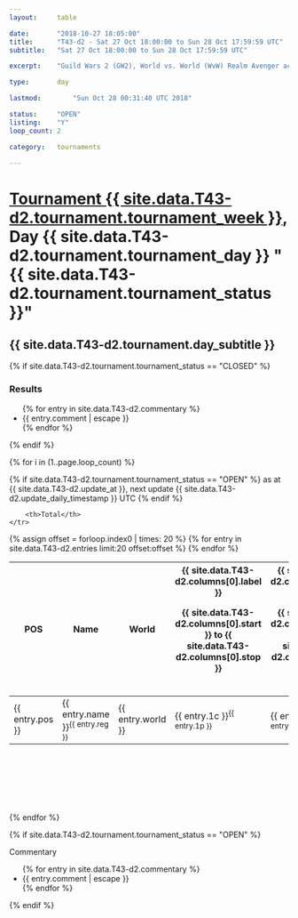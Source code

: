 ```yaml
---
layout: 	table

date: 		"2018-10-27 18:05:00"
title: 		"T43-d2 - Sat 27 Oct 18:00:00 to Sun 28 Oct 17:59:59 UTC"
subtitle: 	"Sat 27 Oct 18:00:00 to Sun 28 Oct 17:59:59 UTC"

excerpt:    "Guild Wars 2 (GW2), World vs. World (WvW) Realm Avenger achivement Tournament. \"Every Kill Counts\""

type:       day

lastmod: 		"Sun Oct 28 00:31:40 UTC 2018"

status:     "OPEN"
listing:    "Y"
loop_count: 2

category: 	tournaments

---
```

<div class="table_header">
    <h1><a href="{{ site.data.T43-d2.tournament.week_url }}">Tournament {{ site.data.T43-d2.tournament.tournament_week }}</a>, Day {{ site.data.T43-d2.tournament.tournament_day }} "{{ site.data.T43-d2.tournament.tournament_status }}"</h1>
    <h2>{{ site.data.T43-d2.tournament.day_subtitle }}</h2> 
</div>

{% if site.data.T43-d2.tournament.tournament_status == "CLOSED" %} 
<div class="commentary">
  <h3>Results</h3>
  <ul>
    {% for entry in site.data.T43-d2.commentary %}
    <li class="commentary_list">{{ entry.comment | escape }}</li>
    {% endfor %}
  </ul>
</div>
{% endif %}


{% for i in (1..page.loop_count) %}

{% if site.data.T43-d2.tournament.tournament_status == "OPEN" %} 
<span class="table_nextupdate">as at {{ site.data.T43-d2.update_at }}, next update {{ site.data.T43-d2.update_daily_timestamp }} UTC</span> 
{% endif %}

<table class="day_table">
  <colgroup>
    <col style="width:18px">
    <col style="width:55px">
    <col style="width:55px">
    <col style="width:12px">
    <col style="width:12px">
    <col style="width:12px">
    <col style="width:12px">
    <col style="width:12px">
    <col style="width:12px">
    <col style="width:12px">
    <col style="width:12px">
    <col style="width:12px">
    <col style="width:12px">
    <col style="width:12px">
    <col style="width:12px">
    <col style="width:12px">
    <col style="width:12px">
    <col style="width:12px">
    <col style="width:12px">
    <col style="width:12px">
    <col style="width:12px">
    <col style="width:12px">
    <col style="width:12px">
    <col style="width:12px">
    <col style="width:12px">
    <col style="width:12px">
    <col style="width:12px">
    <col style="width:18px">
  </colgroup>  
  <thead>
    <tr>
        <th>POS</th>
        <th class="AlignLeft">Name</th>
        <th class="AlignLeft">World</th>

<th><div class="label">{{ site.data.T43-d2.columns[0].label }}<p class="onhover">{{ site.data.T43-d2.columns[0].start }} to {{ site.data.T43-d2.columns[0].stop }}</p></div>​</th>
<th><div class="label">{{ site.data.T43-d2.columns[1].label }}<p class="onhover">{{ site.data.T43-d2.columns[1].start }} to {{ site.data.T43-d2.columns[1].stop }}</p></div>​</th>
<th><div class="label">{{ site.data.T43-d2.columns[2].label }}<p class="onhover">{{ site.data.T43-d2.columns[2].start }} to {{ site.data.T43-d2.columns[2].stop }}</p></div>​</th>
<th><div class="label">{{ site.data.T43-d2.columns[3].label }}<p class="onhover">{{ site.data.T43-d2.columns[3].start }} to {{ site.data.T43-d2.columns[3].stop }}</p></div>​</th>
<th><div class="label">{{ site.data.T43-d2.columns[4].label }}<p class="onhover">{{ site.data.T43-d2.columns[4].start }} to {{ site.data.T43-d2.columns[4].stop }}</p></div>​</th>
<th><div class="label">{{ site.data.T43-d2.columns[5].label }}<p class="onhover">{{ site.data.T43-d2.columns[5].start }} to {{ site.data.T43-d2.columns[5].stop }}</p></div>​</th>
<th><div class="label">{{ site.data.T43-d2.columns[6].label }}<p class="onhover">{{ site.data.T43-d2.columns[6].start }} to {{ site.data.T43-d2.columns[6].stop }}</p></div>​</th>
<th><div class="label">{{ site.data.T43-d2.columns[7].label }}<p class="onhover">{{ site.data.T43-d2.columns[7].start }} to {{ site.data.T43-d2.columns[7].stop }}</p></div>​</th>
<th><div class="label">{{ site.data.T43-d2.columns[8].label }}<p class="onhover">{{ site.data.T43-d2.columns[8].start }} to {{ site.data.T43-d2.columns[8].stop }}</p></div>​</th>
<th><div class="label">{{ site.data.T43-d2.columns[9].label }}<p class="onhover">{{ site.data.T43-d2.columns[9].start }} to {{ site.data.T43-d2.columns[9].stop }}</p></div>​</th>
<th><div class="label">{{ site.data.T43-d2.columns[10].label }}<p class="onhover">{{ site.data.T43-d2.columns[10].start }} to {{ site.data.T43-d2.columns[10].stop }}</p></div>​</th>

<th><div class="label">{{ site.data.T43-d2.columns[11].label }}<p class="onhover">{{ site.data.T43-d2.columns[11].start }} to {{ site.data.T43-d2.columns[11].stop }}</p></div>​</th>
<th><div class="label">{{ site.data.T43-d2.columns[12].label }}<p class="onhover">{{ site.data.T43-d2.columns[12].start }} to {{ site.data.T43-d2.columns[12].stop }}</p></div>​</th>
<th><div class="label">{{ site.data.T43-d2.columns[13].label }}<p class="onhover">{{ site.data.T43-d2.columns[13].start }} to {{ site.data.T43-d2.columns[13].stop }}</p></div>​</th>
<th><div class="label">{{ site.data.T43-d2.columns[14].label }}<p class="onhover">{{ site.data.T43-d2.columns[14].start }} to {{ site.data.T43-d2.columns[14].stop }}</p></div>​</th>
<th><div class="label">{{ site.data.T43-d2.columns[15].label }}<p class="onhover">{{ site.data.T43-d2.columns[15].start }} to {{ site.data.T43-d2.columns[15].stop }}</p></div>​</th>
<th><div class="label">{{ site.data.T43-d2.columns[16].label }}<p class="onhover">{{ site.data.T43-d2.columns[16].start }} to {{ site.data.T43-d2.columns[16].stop }}</p></div>​</th>
<th><div class="label">{{ site.data.T43-d2.columns[17].label }}<p class="onhover">{{ site.data.T43-d2.columns[17].start }} to {{ site.data.T43-d2.columns[17].stop }}</p></div>​</th>
<th><div class="label">{{ site.data.T43-d2.columns[18].label }}<p class="onhover">{{ site.data.T43-d2.columns[18].start }} to {{ site.data.T43-d2.columns[18].stop }}</p></div>​</th>
<th><div class="label">{{ site.data.T43-d2.columns[19].label }}<p class="onhover">{{ site.data.T43-d2.columns[19].start }} to {{ site.data.T43-d2.columns[19].stop }}</p></div>​</th>
<th><div class="label">{{ site.data.T43-d2.columns[20].label }}<p class="onhover">{{ site.data.T43-d2.columns[20].start }} to {{ site.data.T43-d2.columns[20].stop }}</p></div>​</th>

<th><div class="label">{{ site.data.T43-d2.columns[21].label }}<p class="onhover">{{ site.data.T43-d2.columns[21].start }} to {{ site.data.T43-d2.columns[21].stop }}</p></div>​</th>
<th><div class="label">{{ site.data.T43-d2.columns[22].label }}<p class="onhover">{{ site.data.T43-d2.columns[22].start }} to {{ site.data.T43-d2.columns[22].stop }}</p></div>​</th>
<th><div class="label">{{ site.data.T43-d2.columns[23].label }}<p class="onhover">{{ site.data.T43-d2.columns[23].start }} to {{ site.data.T43-d2.columns[23].stop }}</p></div>​</th>

        <th>Total</th>
    </tr>
  </thead>
  {% assign offset = forloop.index0 | times: 20 %}
<tbody>
{% for entry in site.data.T43-d2.entries limit:20 offset:offset %}
  <tr>
    <td class="pl{{ entry.pos }}">{{ entry.pos }}</td>
    <td class="AlignLeft">{{ entry.name }}<sup>{{ entry.reg }}</sup></td>
    <td class="AlignLeft">{{ entry.world }}</td>
    <td class="pl{{ entry.1p }}">{{ entry.1c }}<sup>{{ entry.1p }}</sup></td>
    <td class="pl{{ entry.2p }}">{{ entry.2c }}<sup>{{ entry.2p }}</sup></td>
    <td class="pl{{ entry.3p }}">{{ entry.3c }}<sup>{{ entry.3p }}</sup></td>
    <td class="pl{{ entry.4p }}">{{ entry.4c }}<sup>{{ entry.4p }}</sup></td>
    <td class="pl{{ entry.5p }}">{{ entry.5c }}<sup>{{ entry.5p }}</sup></td>
    <td class="pl{{ entry.6p }}">{{ entry.6c }}<sup>{{ entry.6p }}</sup></td>
    <td class="pl{{ entry.7p }}">{{ entry.7c }}<sup>{{ entry.7p }}</sup></td>
    <td class="pl{{ entry.8p }}">{{ entry.8c }}<sup>{{ entry.8p }}</sup></td>
    <td class="pl{{ entry.9p }}">{{ entry.9c }}<sup>{{ entry.9p }}</sup></td>
    <td class="pl{{ entry.10p }}">{{ entry.10c }}<sup>{{ entry.10p }}</sup></td>
    <td class="pl{{ entry.11p }}">{{ entry.11c }}<sup>{{ entry.11p }}</sup></td>
    <td class="pl{{ entry.12p }}">{{ entry.12c }}<sup>{{ entry.12p }}</sup></td>
    <td class="pl{{ entry.13p }}">{{ entry.13c }}<sup>{{ entry.13p }}</sup></td>
    <td class="pl{{ entry.14p }}">{{ entry.14c }}<sup>{{ entry.14p }}</sup></td>
    <td class="pl{{ entry.15p }}">{{ entry.15c }}<sup>{{ entry.15p }}</sup></td>
    <td class="pl{{ entry.16p }}">{{ entry.16c }}<sup>{{ entry.16p }}</sup></td>
    <td class="pl{{ entry.17p }}">{{ entry.17c }}<sup>{{ entry.17p }}</sup></td>
    <td class="pl{{ entry.18p }}">{{ entry.18c }}<sup>{{ entry.18p }}</sup></td>
    <td class="pl{{ entry.19p }}">{{ entry.19c }}<sup>{{ entry.19p }}</sup></td>
    <td class="pl{{ entry.20p }}">{{ entry.20c }}<sup>{{ entry.20p }}</sup></td>
    <td class="pl{{ entry.21p }}">{{ entry.21c }}<sup>{{ entry.21p }}</sup></td>
    <td class="pl{{ entry.22p }}">{{ entry.22c }}<sup>{{ entry.22p }}</sup></td>
    <td class="pl{{ entry.23p }}">{{ entry.23c }}<sup>{{ entry.23p }}</sup></td>
    <td class="pl{{ entry.24p }}">{{ entry.24c }}<sup>{{ entry.24p }}</sup></td>
    <td>{{ entry.total }}</td>
  </tr>
{% endfor %}  
</tbody>
</table>
<div class="leaderboard">
  <script async src="//pagead2.googlesyndication.com/pagead/js/adsbygoogle.js"></script>
  <!-- 728x90 -->
  <ins class="adsbygoogle"
       style="display:inline-block;width:728px;height:90px"
       data-ad-client="ca-pub-3274917281288240"
       data-ad-slot="3870538733"></ins>
  <script>
  (adsbygoogle = window.adsbygoogle || []).push({});
  </script>    
</div>
<br />
{% endfor %}

{% if site.data.T43-d2.tournament.tournament_status == "OPEN" %} 
<div class="commentary">
  <span class="commentary_title">Commentary</span>
  <ul>
    {% for entry in site.data.T43-d2.commentary %}
    <li class="commentary_list">{{ entry.comment | escape }}</li>
    {% endfor %}
  </ul>
</div>
{% endif %}



